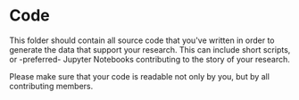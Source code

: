 # Code

This folder should contain all source code that you've written in order to generate the data that support your research. This can include short scripts, or -preferred- Jupyter Notebooks contributing to the story of your research.

Please make sure that your code is readable not only by you, but by all contributing members.

